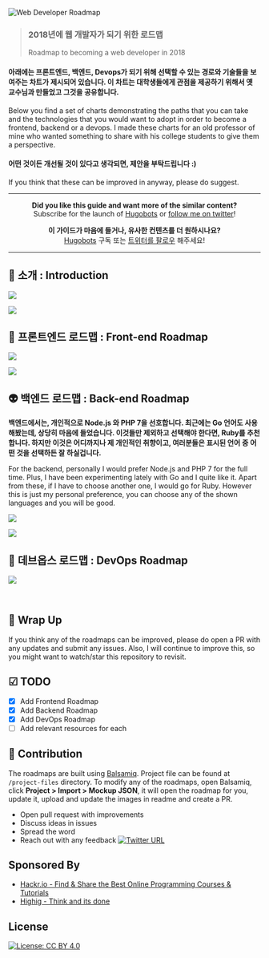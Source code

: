 ![Web Developer Roadmap](https://i.imgur.com/oxsayps.png)

> ### **2018년에 웹 개발자가 되기 위한 로드맵**
>
> Roadmap to becoming a web developer in 2018

#### **아래에는 프론트엔드, 백엔드, Devops가 되기 위해 선택할 수 있는 경로와 기술들을 보여주는 차트가 제시되어 있습니다. 이 차트는 대학생들에게 관점을 제공하기 위해서 옛 교수님과 만들었고 그것을 공유합니다.**

Below you find a set of charts demonstrating the paths that you can take and the technologies that you would want to adopt in order to become a frontend, backend or a devops. I made these charts for an old professor of mine who wanted something to share with his college students to give them a perspective.

#### **어떤 것이든 개선될 것이 있다고 생각되면, 제안을 부탁드립니다 :)**

If you think that these can be improved in anyway, please do suggest.

***

<p align="center"><b> Did you like this guide and want more of the similar content? </b><br>Subscribe for the launch of <a href="http://hugobots.com">Hugobots</a> or <a href="http://twitter.com/kamranahmedse">follow me on twitter</a>!</p>

<p align="center"><b> 이 가이드가 마음에 들거나, 유사한 컨텐츠를 더 원하시나요? </b><br>
<a href="http://hugobots.com">Hugobots</a> 구독 또는 <a href="http://twitter.com/kamranahmedse">트위터를 팔로우</a> 해주세요! </p>

***


## 🚀 소개 : Introduction

![](https://i.imgur.com/LXR1B4u.png)

![](https://i.imgur.com/OZUOUtI.png)



## 🎨 프론트엔드 로드맵 : Front-end Roadmap

![](https://i.imgur.com/cOq0MeN.png)

![](https://i.imgur.com/WrfLESm.png)

## 👽 백엔드 로드맵 : Back-end Roadmap

**백엔드에서는, 개인적으로 Node.js 와 PHP 7을 선호합니다. 최근에는 Go 언어도 사용해봤는데, 상당히 마음에 들었습니다. 이것들만 제외하고 선택해야 한다면, Ruby를 추천합니다. 하지만 이것은 어디까지나 제 개인적인 취향이고, 여러분들은 표시된 언어 중 어떤 것을 선택하든 잘 하실겁니다.**

For the backend, personally I would prefer Node.js and PHP 7 for the full time. Plus, I have been experimenting lately with Go and I quite like it. Apart from these, if I have to choose another one, I would go for Ruby. However this is just my personal preference, you can choose any of the shown languages and you will be good.

![](https://i.imgur.com/Ko71289.png)

![](https://i.imgur.com/Ihg4YAb.png)

## 👷 데브옵스 로드맵 : DevOps Roadmap

![](https://i.imgur.com/wpj5pqk.png)

<br>

## 🚦 Wrap Up

If you think any of the roadmaps can be improved, please do open a PR with any updates and submit any issues. Also, I will continue to improve this, so you might want to watch/star this repository to revisit.

## ☑ TODO

- [x] Add Frontend Roadmap
- [x] Add Backend Roadmap
- [x] Add DevOps Roadmap
- [ ] Add relevant resources for each

## 👬 Contribution

The roadmaps are built using [Balsamiq](https://balsamiq.com/products/mockups/). Project file can be found at `/project-files` directory. To modify any of the roadmaps, open Balsamiq, click **Project > Import > Mockup JSON**, it will open the roadmap for you, update it, upload and update the images in readme and create a PR.		

- Open pull request with improvements
- Discuss ideas in issues
- Spread the word
- Reach out with any feedback [![Twitter URL](https://img.shields.io/twitter/url/https/twitter.com/kamranahmedse.svg?style=social&label=Follow%20%40kamranahmedse)](https://twitter.com/kamranahmedse)

## Sponsored By

- [Hackr.io - Find & Share the Best Online Programming Courses & Tutorials](https://hackr.io)
- [Highig - Think and its done](http://highig.com/)

## License

[![License: CC BY 4.0](https://img.shields.io/badge/License-CC%20BY%204.0-lightgrey.svg)](https://creativecommons.org/licenses/by/4.0/)
